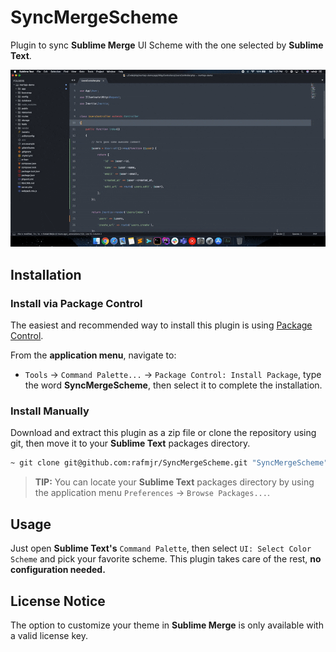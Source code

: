 # SyncMergeScheme
Plugin to sync **Sublime Merge** UI Scheme with the one selected by **Sublime Text**.

![How To Use](https://raw.githubusercontent.com/rafmjr/SyncMergeScheme/master/screenshots/demo.gif?raw=true)

## Installation

### Install via Package Control

The easiest and recommended way to install this plugin is using [Package Control](https://packagecontrol.io).

From the **application menu**, navigate to:

- `Tools` -> `Command Palette...` -> `Package Control: Install Package`, type
  the word **SyncMergeScheme**, then select it to complete the installation.

### Install Manually

Download and extract this plugin as a zip file or clone the repository using git, 
then move it to your **Sublime Text** packages directory.

```bash
~ git clone git@github.com:rafmjr/SyncMergeScheme.git "SyncMergeScheme"
```

> **TIP:** You can locate your **Sublime Text** packages directory by using the
> application menu `Preferences` -> `Browse Packages...`.

## Usage

Just open **Sublime Text's** `Command Palette`, then select `UI: Select Color Scheme` and 
pick your favorite scheme. This plugin takes care of the rest, **no configuration 
needed.**

## License Notice

The option to customize your theme in **Sublime Merge** is only available with a valid license key.
